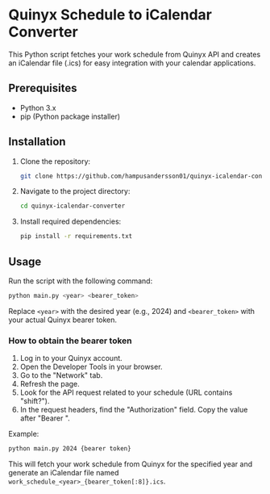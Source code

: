 # Quinyx Schedule to iCalendar Converter

This Python script fetches your work schedule from Quinyx API and creates an iCalendar file (.ics) for easy integration with your calendar applications.

## Prerequisites

- Python 3.x
- pip (Python package installer)

## Installation

1. Clone the repository:

    ```bash
    git clone https://github.com/hampusandersson01/quinyx-icalendar-converter.git
    ```

2. Navigate to the project directory:

    ```bash
    cd quinyx-icalendar-converter
    ```

3. Install required dependencies:

    ```bash
    pip install -r requirements.txt
    ```

## Usage

Run the script with the following command:

```bash
python main.py <year> <bearer_token>
```

Replace `<year>` with the desired year (e.g., 2024) and `<bearer_token>` with your actual Quinyx bearer token.

### How to obtain the bearer token

1. Log in to your Quinyx account.
2. Open the Developer Tools in your browser.
3. Go to the "Network" tab.
4. Refresh the page.
5. Look for the API request related to your schedule (URL contains "shift?").
6. In the request headers, find the "Authorization" field. Copy the value after "Bearer ".

Example:

```bash
python main.py 2024 {bearer token}
```

This will fetch your work schedule from Quinyx for the specified year and generate an iCalendar file named `work_schedule_<year>_{bearer_token[:8]}.ics`.
